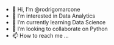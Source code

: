 - 👋 Hi, I’m @rodrigomarcone
- 👀 I’m interested in Data Analytics
- 🌱 I’m currently learning Data Science
- 💞️ I’m looking to collaborate on Python
- 📫 How to reach me ...

<!---
rodrigomarcone/rodrigomarcone is a ✨ special ✨ repository because its `README.md` (this file) appears on your GitHub profile.
You can click the Preview link to take a look at your changes.
--->
